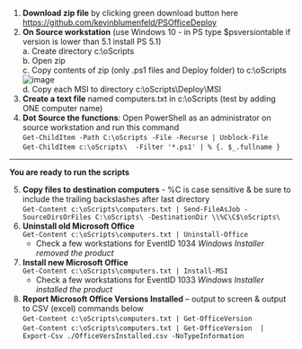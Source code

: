 
1.	**Download zip file** by clicking green download button here https://github.com/kevinblumenfeld/PSOfficeDeploy   
2.	**On Source workstation** (use Windows 10 - in PS type $psversiontable if version is lower than 5.1 install PS 5.1)  
    a.	Create directory c:\oScripts  
    b.	Open zip  
    c.	Copy contents of zip (only .ps1 files and Deploy folder) to c:\oScripts  
    ![image](https://user-images.githubusercontent.com/28877715/29216533-01660cde-7e7d-11e7-9cbb-3290a605e0a9.png)    
    d.	Copy each MSI to directory c:\oScripts\Deploy\MSI  
3.	**Create a text file** named computers.txt in c:\oScripts (test by adding ONE computer name)  
4.	**Dot Source the functions**: Open PowerShell as an administrator on source workstation and run this command  
    ```Get-ChildItem -Path C:\oScripts -File -Recurse | Unblock-File```  
    ```Get-ChildItem c:\oScripts\  -Filter '*.ps1' | % {. $_.fullname }```

------------------------------------------
**You are ready to run the scripts**


5.	**Copy files to destination computers** - %C is case sensitive & be sure to include the trailing backslashes after last directory  
    ```Get-Content c:\oScripts\computers.txt | Send-FileAsJob -SourceDirsOrFiles C:\oScripts\ -DestinationDir \\%C\C$\oScripts\```  
6.	**Uninstall old Microsoft Office**  
    ```Get-Content c:\oScripts\computers.txt | Uninstall-Office```  
      * Check a few workstations for EventID 1034 _Windows Installer removed the product_
7.	**Install new Microsoft Office**  
    ```Get-Content c:\oScripts\computers.txt | Install-MSI```  
      * Check a few workstations for EventID 1033 _Windows Installer installed the product_
8.	**Report Microsoft Office Versions Installed** – output to screen & output to CSV (excel) commands below  
    ```Get-Content c:\oScripts\computers.txt | Get-OfficeVersion```  
    ```Get-Content c:\oScripts\computers.txt | Get-OfficeVersion  | Export-Csv ./OfficeVersInstalled.csv -NoTypeInformation```  
